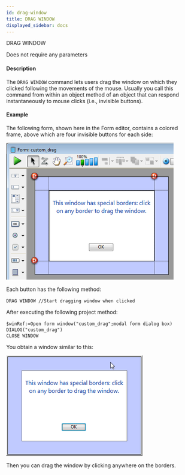 ```yaml
---
id: drag-window
title: DRAG WINDOW
displayed_sidebar: docs
---
```



<!-- REF #_command_.DRAG WINDOW.Syntax-->DRAG WINDOW <!-- END REF-->


<!-- REF #_command_.DRAG WINDOW.Params -->
Does not require any parameters
<!-- END REF -->


#### Description




The `DRAG WINDOW` command lets users drag the window on which they clicked following the movements of the mouse. Usually you call this command from within an object method of an object that can respond instantaneously to mouse clicks (i.e., invisible buttons).


#### Example


The following form, shown here in the Form editor, contains a colored frame, above which are four invisible buttons for each side:

![](img/2762756/pict2762756.en.png)

Each button has the following method:


```4d
DRAG WINDOW //Start dragging window when clicked 
```

After executing the following project method:

```4d
$winRef:=Open form window("custom_drag";modal form dialog box)
DIALOG("custom_drag")
CLOSE WINDOW
```

You obtain a window similar to this:

![](img/2762759/pict2762759.en.png)

Then you can drag the window by clicking anywhere on the borders.


